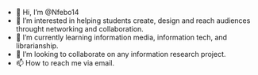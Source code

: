 - 👋 Hi, I’m @Nfebo14
- 👀 I’m interested in helping students create, design and reach audiences throught networking and collaboration.
- 🌱 I’m currently learning information media, information tech, and librarianship.
- 💞️ I’m looking to collaborate on any information research project. 
- 📫 How to reach me via email. 

<!---
Nfebo14/Nfebo14 is a ✨ special ✨ repository because its `README.md` (this file) appears on your GitHub profile.
You can click the Preview link to take a look at your changes.
--->
